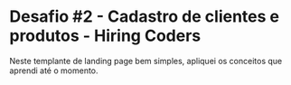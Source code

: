 # Desafio #2 - Cadastro de clientes e produtos - Hiring Coders 
Neste templante de landing page bem simples, apliquei os conceitos que aprendi até o momento.



